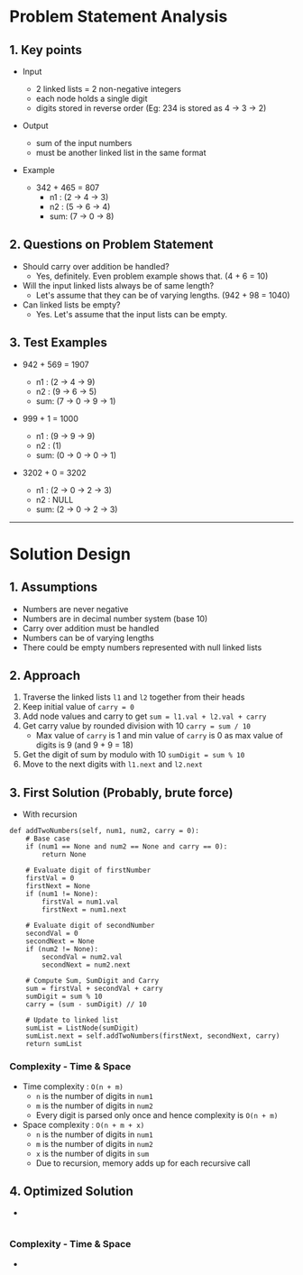 # Problem Statement Analysis
## 1. Key points
- Input
    - 2 linked lists = 2 non-negative integers
    - each node holds a single digit
    - digits stored in reverse order (Eg: 234 is stored as 4 -> 3 -> 2)

- Output
    - sum of the input numbers
    - must be another linked list in the same format

- Example
    - 342 + 465 = 807
        - n1 : (2 -> 4 -> 3) 
        - n2 : (5 -> 6 -> 4)
        - sum: (7 -> 0 -> 8)

## 2. Questions on Problem Statement
- Should carry over addition be handled?
    - Yes, definitely. Even problem example shows that. (4 + 6 = 10)
- Will the input linked lists always be of same length?
    - Let's assume that they can be of varying lengths. (942 + 98 = 1040)
- Can linked lists be empty?
    - Yes. Let's assume that the input lists can be empty.

## 3. Test Examples
- 942 + 569 = 1907
    - n1 : (2 -> 4 -> 9)
    - n2 : (9 -> 6 -> 5)
    - sum: (7 -> 0 -> 9 -> 1)

- 999 + 1 = 1000
    - n1 : (9 -> 9 -> 9)
    - n2 : (1)
    - sum: (0 -> 0 -> 0 -> 1)

- 3202 + 0 = 3202
    - n1 : (2 -> 0 -> 2 -> 3) 
    - n2 : NULL
    - sum: (2 -> 0 -> 2 -> 3)
---

# Solution Design
## 1. Assumptions
- Numbers are never negative
- Numbers are in decimal number system (base 10)
- Carry over addition must be handled
- Numbers can be of varying lengths
- There could be empty numbers represented with null linked lists

## 2. Approach
1. Traverse the linked lists `l1` and `l2` together from their heads
1. Keep initial value of `carry = 0`
1. Add node values and carry to get `sum = l1.val + l2.val + carry`
1. Get carry value by rounded division with 10 `carry = sum / 10`
    - Max value of `carry` is 1 and min value of `carry` is 0 as max value of digits is 9 (and 9 + 9 = 18)
1. Get the digit of sum by modulo with 10 `sumDigit = sum % 10`
1. Move to the next digits with `l1.next` and `l2.next`

## 3. First Solution (Probably, brute force)
- With recursion
```
def addTwoNumbers(self, num1, num2, carry = 0):
    # Base case
    if (num1 == None and num2 == None and carry == 0):
        return None

    # Evaluate digit of firstNumber
    firstVal = 0
    firstNext = None
    if (num1 != None):
        firstVal = num1.val
        firstNext = num1.next

    # Evaluate digit of secondNumber
    secondVal = 0
    secondNext = None
    if (num2 != None):
        secondVal = num2.val
        secondNext = num2.next

    # Compute Sum, SumDigit and Carry
    sum = firstVal + secondVal + carry
    sumDigit = sum % 10
    carry = (sum - sumDigit) // 10

    # Update to linked list
    sumList = ListNode(sumDigit)
    sumList.next = self.addTwoNumbers(firstNext, secondNext, carry)
    return sumList
```

### Complexity - Time & Space
- Time complexity : `O(n + m)`
    - `n` is the number of digits in `num1`
    - `m` is the number of digits in `num2`
    - Every digit is parsed only once and hence complexity is `O(n + m)`
- Space complexity : `O(n + m + x)`
    - `n` is the number of digits in `num1`
    - `m` is the number of digits in `num2`
    - `x` is the number of digits in `sum`
    - Due to recursion, memory adds up for each recursive call

## 4. Optimized Solution
- 
```
```

### Complexity - Time & Space
- 
